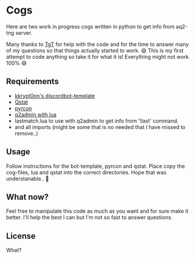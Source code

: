 # Cogs
Here are two work in progress cogs written in python to get info from aq2-tng server.

Many thanks to [TgT](https://github.com/m4son/) for help with the code and for the time to answer many of my questions so that things actually started to work. 😄
This is my first attempt to code anything so take it for what it is! Everything might not work 100% 😅

## Requirements

* [kkrypt0nn's discordbot-template](https://github.com/kkrypt0nn/Python-Discord-Bot-Template/) 
* [Qstat](https://github.com/Unity-Technologies/qstat/)
* [pyrcon](https://github.com/texnofobix/pyrcon/)
* [q2admin with lua](https://github.com/m4son/q2admin)
* lastmatch.lua to use with q2admin to get info from '!last' command.
* and all imports (might be some that is no needed that I have missed to remove..)

## Usage
Follow instructions for the bot-template, pyrcon and qstat. Place copy the cog-files, lua and qstat into the correct directories.
Hope that was understanable.. 🤨

## What now?
Feel free to manipulate this code as much as you want and for sure make it better. I'll help the best I can but I'm not so fast to answer questions.

## License
What?
